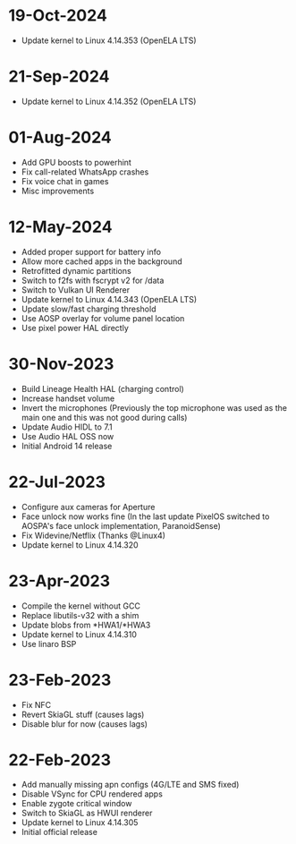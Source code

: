 # 19-Oct-2024
- Update kernel to Linux 4.14.353 (OpenELA LTS)

# 21-Sep-2024
- Update kernel to Linux 4.14.352 (OpenELA LTS)

# 01-Aug-2024
- Add GPU boosts to powerhint
- Fix call-related WhatsApp crashes
- Fix voice chat in games
- Misc improvements

# 12-May-2024
- Added proper support for battery info
- Allow more cached apps in the background
- Retrofitted dynamic partitions
- Switch to f2fs with fscrypt v2 for /data
- Switch to Vulkan UI Renderer
- Update kernel to Linux 4.14.343 (OpenELA LTS)
- Update slow/fast charging threshold
- Use AOSP overlay for volume panel location
- Use pixel power HAL directly

# 30-Nov-2023
- Build Lineage Health HAL (charging control)
- Increase handset volume
- Invert the microphones (Previously the top microphone was used as the main one and this was not good during calls)
- Update Audio HIDL to 7.1
- Use Audio HAL OSS now
- Initial Android 14 release

# 22-Jul-2023
- Configure aux cameras for Aperture
- Face unlock now works fine (In the last update PixelOS switched to AOSPA's face unlock implementation, ParanoidSense)
- Fix Widevine/Netflix (Thanks @Linux4)
- Update kernel to Linux 4.14.320

# 23-Apr-2023
- Compile the kernel without GCC
- Replace libutils-v32 with a shim
- Update blobs from *HWA1/*HWA3
- Update kernel to Linux 4.14.310
- Use linaro BSP

# 23-Feb-2023
- Fix NFC
- Revert SkiaGL stuff (causes lags)
- Disable blur for now (causes lags)

# 22-Feb-2023
- Add manually missing apn configs (4G/LTE and SMS fixed)
- Disable VSync for CPU rendered apps
- Enable zygote critical window 
- Switch to SkiaGL as HWUI renderer
- Update kernel to Linux 4.14.305
- Initial official release

